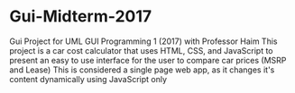 # Gui-Midterm-2017
Gui Project for UML GUI Programming 1 (2017) with Professor Haim
This project is a car cost calculator that uses HTML, CSS, and JavaScript to present an easy to use interface for the user to compare car prices (MSRP and Lease)
This is considered a single page web app, as it changes it's content dynamically using JavaScript only
